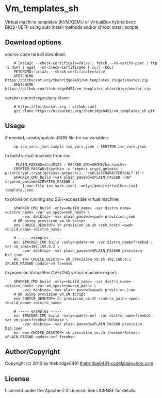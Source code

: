# Vm_templates_sh
<!-- .md to .html: markdown foo.md > foo.html
                   pandoc -s -f markdown_strict -t html5 -o foo.html foo.md -->

Virtual machine templates (KVM/QEMU or VirtualBox hybrid boot: BIOS+UEFI) using auto install methods and/or chroot install scripts

## Download options
source code tarball download:
        
        # [aria2c --check-certificate=false | fetch --no-verify-peer | ftp -S dont | wget --no-check-certificate | curl -kOL]
        FETCHCMD='aria2c --check-certificate=false'
        $FETCHCMD https://bitbucket.org/thebridge0491/vm_templates_sh/get/master.zip
        $FETCHCMD https://github.com/thebridge0491/vm_templates_sh/archive/master.zip

version control repository clone:
        
        # https://[bitbucket.org | github.com]
        git clone https://bitbucket.org/thebridge0491/vm_templates_sh.git

## Usage
if needed, create/update JSON file for iso variables:
		
		cp iso_vars.json.sample iso_vars.json ; $EDITOR iso_vars.json

to build virtual machine from iso:
		
		 PLAIN_PASSWD=abcd0123 ; PACKER_CMD=$HOME/bin/packer
		CRYPTED_PASSWD=$(python -c "import crypt,getpass ; print(crypt.crypt(getpass.getpass(), '\$6\$16CHARACTERSSALT'))")
		$PACKER_CMD build -var plain_passwd=$PLAIN_PASSWD -var crypted_passwd=$CRYPTED_PASSWD \
			[-var-file iso_vars.json] -only=[qemu|virtualbox-iso] template.json

to provision running and SSH-accessible virtual machine:
		
		$PACKER_CMD build -only=<build_name> -var distro_name=<distro_name> -var vm_spec=<ssh_host> \
			-var desktop= -var plain_passwd=<pwd> provision.json
		# OR using provision_vm.sh script
		env CHOICE_DESKTOP= sh provision_vm.sh <ssh_host> <pwd> <build_name> <distro_name>
		
		# ----- examples -----
		ex: $PACKER_CMD build -only=update-vm -var distro_name=freebsd -var vm_spec=192.168.0.2 \
			-var desktop= -var plain_passwd=$PLAIN_PASSWD provision-bsd.json
		ex: env CHOICE_DESKTOP= sh provision_vm.sh 192.168.0.2 $PLAIN_PASSWD update-vm freebsd

to provision VirtualBox OVF/OVA virtual machine export:
		
		$PACKER_CMD build -only=<build_name> -var distro_name=<distro_name> -var vm_spec=<source_path> \
			-var desktop= -var plain_passwd=<pwd> provision.json
		# OR using provision_vm.sh script
		env CHOICE_DESKTOP= sh provision_vm.sh <source_path> <pwd> <build_name> <distro_name>
		
		# ----- examples -----
		ex: $PACKER_CMD build -only=update-ovf -var distro_name=freebsd -var vm_spec=freebsd-Release \
			-var desktop= -var plain_passwd=$PLAIN_PASSWD provision-bsd.json
		ex: env CHOICE_DESKTOP= sh provision_vm.sh freebsd-Release $PLAIN_PASSWD update-ovf freebsd

## Author/Copyright
Copyright (c) 2016 by thebridge0491 <thebridge0491-codelab@yahoo.com>


## License
Licensed under the Apache-2.0 License. See LICENSE for details.
